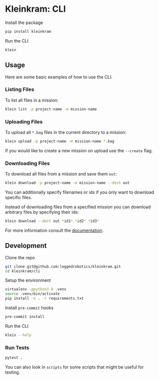 # Kleinkram: CLI

Install the package

```bash
pip install kleinkram
```

Run the CLI

```bash
klein
```

## Usage

Here are some basic examples of how to use the CLI.

### Listing Files

To list all files in a mission:

```bash
klein list -p project-name -m mission-name
```

### Uploading Files

To upload all `*.bag` files in the current directory to a mission:

```bash
klein upload -p project-name -m mission-name *.bag
```

If you would like to create a new mission on upload use the `--create` flag.

### Downloading Files

To download all files from a mission and save them `out`:

```bash
klein download -p project-name -m mission-name --dest out
```

You can additionally specify filenames or ids if you only want to download specific files.

Instead of downloading files from a specified mission you can download arbitrary files by specifying their ids:

```bash
klein download --dest out *id1* *id2* *id3*
```

For more information consult the [documentation](https://docs.datasets.leggedrobotics.com/usage/cli/cli-getting-started.html).

## Development

Clone the repo

```bash
git clone git@github.com:leggedrobotics/kleinkram.git
cd kleinkram/cli
```

Setup the environment

```bash
virtualenv -ppython3.8 .venv
source .venv/bin/activate
pip install -e . -r requirements.txt
```

Install `pre-commit` hooks

```bash
pre-commit install
```

Run the CLI

```bash
klein --help
```

### Run Tests
```bash
pytest .
```

You can also look in `scripts` for some scripts that might be useful for testing.
